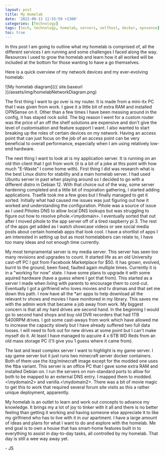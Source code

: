 ```yaml
---
layout: post
title: My Homelab
date: '2022-09-13 11:55:59 +1300'
categories: [Technology]
tags: [tech, technology, homelab, servers, selfhost, docker, opnsense]
toc: true
---
```


In this post I am going to outline what my homelab is comprised of, all the different services I am running and some challenges I faced along the way. Resources I used to grow the homelab and learn how it all worked will be included at the bottom for those wanting to have a go themselves.

Here is a quick overview of my network devices and my ever-evolving homelab:

![My homelab diagram]({{ site.baseurl }}/assets/img/homelabNetworkDiagram.png)

The first thing I want to go over is my router. It is made from a mini-itx PC that I was given from work. I gave it a little bit of extra RAM and installed OPNSense on it. Other than a few times I have been messing around in the config, it has stayed rock solid. The big reason I went for a custom router was the price of an off the shelf solutions are expensive and don't give the level of customisation and feature support I want. I also wanted to start breaking up the roles of certain devices on my network. Having an access point that can just focus on the job of an access point can be very beneficial to overall performance, especially when I am using relatively low-end hardware. 

The next thing I want to look at is my application server. It is running on an old thin client that I got from work (it is a bit of a joke at this point with how much "E-Waste" I come home with). First thing I did was research what is the best Linux distro for stability and a main homelab server. I had used Ubuntu server in past when playing around so I decided to go with a different distro in Debian 12. With that choice out of the way, some server hardening completed and a little bit of inspiration gathering, I started adding applications. Traefik took me a few goes but I finally managed to get it sorted. Initially what had caused me issues was just figuring out how it worked and understanding the configuration. Pihole was a source of issue as I used Piholes DNS to allow local DNS lookups but was struggling to figure out how to resolve pihole.<\mydomain>. I eventually sorted that out after I moved pihole to the app server off of a tired raspberry pi 3. 
The rest of the apps get added as I watch showcase videos or see social media posts about certain homelab apps that look cool. I have a shortlist of apps I am interested in setting up but as most homelabbers can relate to, I have too many ideas and not enough time currently. 

My most tempramental server is my media server. This server has seen too many revisions and upgrades to count. It started life as an old University cast-off PC I got from Facebook Marketplace for $50. It has grown, evolved, burnt to the ground, been fixed, faulted again multiple times. Currently it is in a "working for now" state. I have some plans to upgrade it with some aquired hardware (have a guess where I got that from). This started as a server I made when living with parents to encourage them to cord-cut. Eventually I got a girlfriend who loves movies and tv dramas and that set me down this path. I now have all the *arr apps to help download all the relevant tv shows and movies I have monitored in my library. This saves me with the admin work that became a job away from work. My biggest concern is that all my hard drives are second hand. In the beginning I would go to second hand shops and buy old DVR recorders that had 1TB 5400RPM drives. I got some cast-aways from work which have allowed me to increase the capacity slowly but I have already suffered two full data losses. I will need to fork out for new drives at some point but I can't make myself do it. At least I have managed to aqcuire 4 x 6TB WD Reds from an old mass storage PC (I'll give you 1 guess where it came from). 

The last and least complex server I want to highlight is my game server. I say game server but it just runs two minecraft server docker containers. Both of them use the itzg/minecraft image except for the modded one uses the ftba variant. This server is an office PC that I gave some extra RAM and installed Debian on. I run the servers on non-standard ports to allow for both to be mapped to an external DNS entry. I mapped them to modded.<\mydomain2> and vanilla.<\mydomain2>. There was a bit of movie magic to get this to work that required several forum site visits as this a rather unique deployment, apparently. 

My homelab is an outlet to learn and work out concepts to advance my knowledge. It brings my a lot of joy to tinker with it all and there is no better feeling than getting it working and having someone else appreciate it to like my girlfriend who has to live with it in our apartment. I have a large amount of ideas and plans for what I want to do and explore with the homelab. Me end goal is to own a house that has smart-home features built in to everything to assist in day-to-day tasks, all controlled by my homelab. That day is still a wee way away yet.

\- JS
